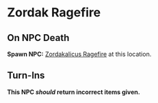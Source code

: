 # Zordak Ragefire



## On NPC Death

**Spawn NPC:**  [Zordakalicus Ragefire](/npc/91006) at this location.


## Turn-Ins



**This NPC *should* return incorrect items given.**





